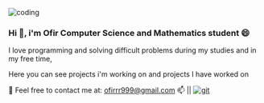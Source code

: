![coding](https://media1.giphy.com/media/qgQUggAC3Pfv687qPC/giphy.gif?cid=ecf05e47gd0lnuhznhrbe4pkf7hpx0f348va7dyp8nuitwey&rid=giphy.gif&ct=g/73709686/127783357-e09f847f-dea7-45b5-a80f-84ef5df66eb2.gif)


<h3>Hi 👋, i'm Ofir Computer Science and Mathematics student 😄</h3>


I love programming and solving difficult problems during my studies and in my free time,

Here you can see projects i'm working on and projects I have worked on

💬 Feel free to contact me at:  ofirrr999@gmail.com 📫 ||  <a href="http://www.linkedin.com/in/ofir-ovadia" target="git"> <img src="https://img.shields.io/badge/LinkedIn-0077B5?style=for-the-badge&logo=linkedin&logoColor=white" alt="git">



